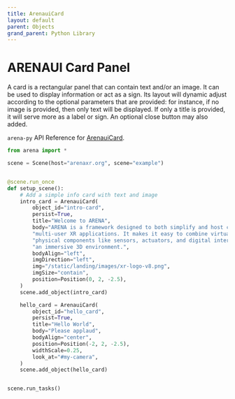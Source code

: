 ```yaml
---
title: ArenauiCard
layout: default
parent: Objects
grand_parent: Python Library
---
```


# ARENAUI Card Panel

A card is a rectangular panel that can contain text and/or an image. It can be used to display
information or act as a sign. Its layout will dynamic adjust according to the optional parameters
that are provided: for instance, if no image is provided, then only text will be displayed. If only
a title is provided, it will serve more as a label or sign. An optional close button may also added.

`arena-py` API Reference for [ArenauiCard](/content/python-api/objects/arenaui_card).

```python
from arena import *

scene = Scene(host="arenaxr.org", scene="example")


@scene.run_once
def setup_scene():
    # Add a simple info card with text and image
    intro_card = ArenauiCard(
        object_id="intro-card",
        persist=True,
        title="Welcome to ARENA",
        body="ARENA is a framework designed to both simplify and host collaborative "
        "multi-user XR applications. It makes it easy to combine virtual and "
        "physical components like sensors, actuators, and digital interfaces in "
        "an immersive 3D environment.",
        bodyAlign="left",
        imgDirection="left",
        img="/static/landing/images/xr-logo-v8.png",
        imgSize="contain",
        position=Position(0, 2, -2.5),
    )
    scene.add_object(intro_card)

    hello_card = ArenauiCard(
        object_id="hello_card",
        persist=True,
        title="Hello World",
        body="Please applaud",
        bodyAlign="center",
        position=Position(-2, 2, -2.5),
        widthScale=0.25,
        look_at="#my-camera",
    )
    scene.add_object(hello_card)


scene.run_tasks()
```
